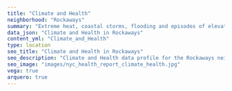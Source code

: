 ```yaml
---
title: "Climate and Health"
neighborhood: "Rockaways"
summary: "Extreme heat, coastal storms, flooding and episodes of elevated ozone are climate-related hazards that may increase with climate change and have important public health impacts in New York City. Extreme weather can cause power outages, which also threaten public health. This report provides neighborhood indicators of climate-related hazards, vulnerability and health impacts."
data_json: "Climate and Health in Rockaways"
content_yml: "Climate_and_Health"
type: location
seo_title: "Climate and Health in Rockaways"
seo_description: "Climate and Health data profile for the Rockaways neighborhood of NYC."
seo_image: "images/nyc_health_report_climate_health.jpg"
vega: true
arquero: true
---
```

